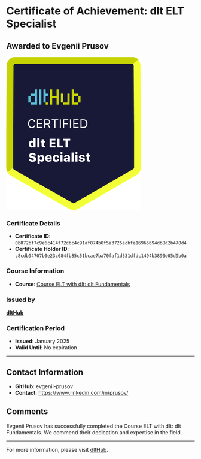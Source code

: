 
# Certificate of Achievement: dlt ELT Specialist

## Awarded to **Evgenii Prusov**

![Course Image](../badges/dlt_ELT_specialist.png)

### Certificate Details
- **Certificate ID**: `0b872bf7c9e6c414f72dbc4c91af874b8f5a3725ecbfa16965694db8d2b470d4`
- **Certificate Holder ID**: `c8cdb94707b0e23c684fb85c51bcae7ba70faf1d531dfdc1494b3890d05d9b0a`

### Course Information
- **Course**: [Course ELT with dlt: dlt Fundamentals](https://github.com/dlt-hub/dlthub-education/tree/main/courses/dlt_fundamentals_dec_2024)

### Issued by
[**dltHub**](https://dlthub.com/) 

### Certification Period
- **Issued**: January 2025
- **Valid Until**: No expiration

---

## Contact Information
- **GitHub**: evgenii-prusov
- **Contact**: https://www.linkedin.com/in/prusov/

## Comments
Evgenii Prusov has successfully completed the Course ELT with dlt: dlt Fundamentals. We commend their dedication and expertise in the field.

---

For more information, please visit [dltHub](https://dlthub.com/).
    